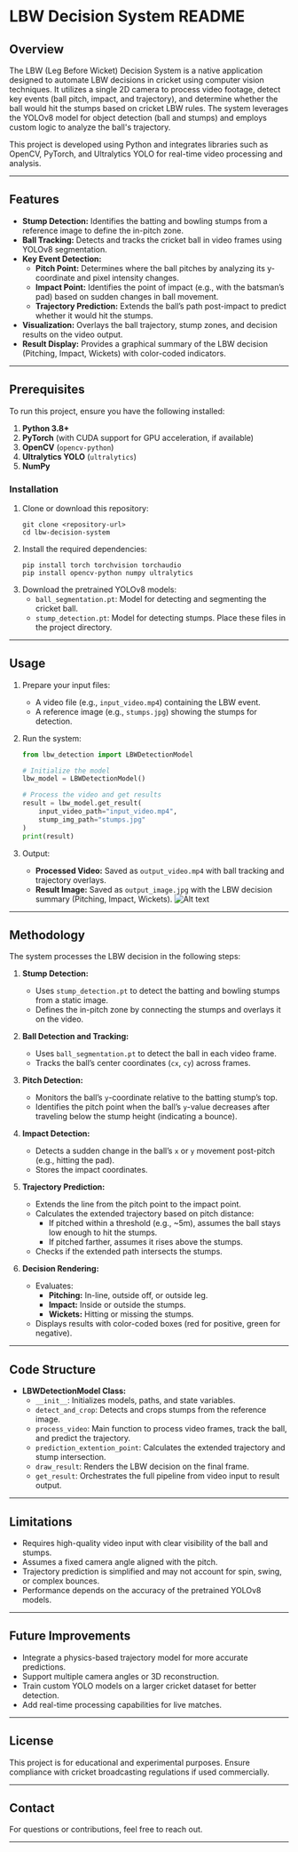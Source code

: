 # LBW Decision System README

## Overview
The LBW (Leg Before Wicket) Decision System is a native application designed to automate LBW decisions in cricket using computer vision techniques. It utilizes a single 2D camera to process video footage, detect key events (ball pitch, impact, and trajectory), and determine whether the ball would hit the stumps based on cricket LBW rules. The system leverages the YOLOv8 model for object detection (ball and stumps) and employs custom logic to analyze the ball's trajectory.

This project is developed using Python and integrates libraries such as OpenCV, PyTorch, and Ultralytics YOLO for real-time video processing and analysis.

---

## Features
- **Stump Detection:** Identifies the batting and bowling stumps from a reference image to define the in-pitch zone.
- **Ball Tracking:** Detects and tracks the cricket ball in video frames using YOLOv8 segmentation.
- **Key Event Detection:**
  - **Pitch Point:** Determines where the ball pitches by analyzing its y-coordinate and pixel intensity changes.
  - **Impact Point:** Identifies the point of impact (e.g., with the batsman’s pad) based on sudden changes in ball movement.
  - **Trajectory Prediction:** Extends the ball’s path post-impact to predict whether it would hit the stumps.
- **Visualization:** Overlays the ball trajectory, stump zones, and decision results on the video output.
- **Result Display:** Provides a graphical summary of the LBW decision (Pitching, Impact, Wickets) with color-coded indicators.

---

## Prerequisites
To run this project, ensure you have the following installed:
1. **Python 3.8+**
2. **PyTorch** (with CUDA support for GPU acceleration, if available)
3. **OpenCV** (`opencv-python`)
4. **Ultralytics YOLO** (`ultralytics`)
5. **NumPy**

### Installation
1. Clone or download this repository:
   ```
   git clone <repository-url>
   cd lbw-decision-system
   ```
2. Install the required dependencies:
   ```
   pip install torch torchvision torchaudio
   pip install opencv-python numpy ultralytics
   ```
3. Download the pretrained YOLOv8 models:
   - `ball_segmentation.pt`: Model for detecting and segmenting the cricket ball.
   - `stump_detection.pt`: Model for detecting stumps.
   Place these files in the project directory.

---

## Usage
1. Prepare your input files:
   - A video file (e.g., `input_video.mp4`) containing the LBW event.
   - A reference image (e.g., `stumps.jpg`) showing the stumps for detection.

2. Run the system:
   ```python
   from lbw_detection import LBWDetectionModel

   # Initialize the model
   lbw_model = LBWDetectionModel()

   # Process the video and get results
   result = lbw_model.get_result(
       input_video_path="input_video.mp4",
       stump_img_path="stumps.jpg"
   )
   print(result)
   ```

3. Output:
   - **Processed Video:** Saved as `output_video.mp4` with ball tracking and trajectory overlays.
   - **Result Image:** Saved as `output_image.jpg` with the LBW decision summary (Pitching, Impact, Wickets).
  ![Alt text](sample_output.jpg)
---

## Methodology
The system processes the LBW decision in the following steps:

1. **Stump Detection:**
   - Uses `stump_detection.pt` to detect the batting and bowling stumps from a static image.
   - Defines the in-pitch zone by connecting the stumps and overlays it on the video.

2. **Ball Detection and Tracking:**
   - Uses `ball_segmentation.pt` to detect the ball in each video frame.
   - Tracks the ball’s center coordinates (`cx`, `cy`) across frames.

3. **Pitch Detection:**
   - Monitors the ball’s `y`-coordinate relative to the batting stump’s top.
   - Identifies the pitch point when the ball’s `y`-value decreases after traveling below the stump height (indicating a bounce).

4. **Impact Detection:**
   - Detects a sudden change in the ball’s `x` or `y` movement post-pitch (e.g., hitting the pad).
   - Stores the impact coordinates.

5. **Trajectory Prediction:**
   - Extends the line from the pitch point to the impact point.
   - Calculates the extended trajectory based on pitch distance:
     - If pitched within a threshold (e.g., ~5m), assumes the ball stays low enough to hit the stumps.
     - If pitched farther, assumes it rises above the stumps.
   - Checks if the extended path intersects the stumps.

6. **Decision Rendering:**
   - Evaluates:
     - **Pitching:** In-line, outside off, or outside leg.
     - **Impact:** Inside or outside the stumps.
     - **Wickets:** Hitting or missing the stumps.
   - Displays results with color-coded boxes (red for positive, green for negative).

---

## Code Structure
- **LBWDetectionModel Class:**
  - `__init__`: Initializes models, paths, and state variables.
  - `detect_and_crop`: Detects and crops stumps from the reference image.
  - `process_video`: Main function to process video frames, track the ball, and predict the trajectory.
  - `prediction_extention_point`: Calculates the extended trajectory and stump intersection.
  - `draw_result`: Renders the LBW decision on the final frame.
  - `get_result`: Orchestrates the full pipeline from video input to result output.
---

## Limitations
- Requires high-quality video input with clear visibility of the ball and stumps.
- Assumes a fixed camera angle aligned with the pitch.
- Trajectory prediction is simplified and may not account for spin, swing, or complex bounces.
- Performance depends on the accuracy of the pretrained YOLOv8 models.

---

## Future Improvements
- Integrate a physics-based trajectory model for more accurate predictions.
- Support multiple camera angles or 3D reconstruction.
- Train custom YOLO models on a larger cricket dataset for better detection.
- Add real-time processing capabilities for live matches.

---

## License
This project is for educational and experimental purposes. Ensure compliance with cricket broadcasting regulations if used commercially.

---

## Contact
For questions or contributions, feel free to reach out.

---
